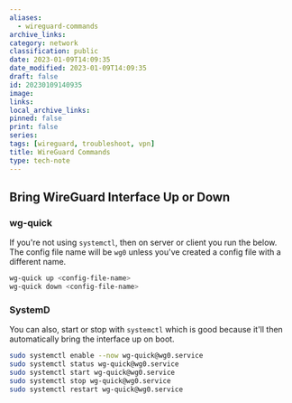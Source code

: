 ```yaml
---
aliases:
  - wireguard-commands
archive_links: 
category: network
classification: public
date: 2023-01-09T14:09:35
date_modified: 2023-01-09T14:09:35
draft: false
id: 20230109140935
image: 
links: 
local_archive_links: 
pinned: false
print: false
series: 
tags: [wireguard, troubleshoot, vpn]
title: WireGuard Commands
type: tech-note
---
```


## Bring WireGuard Interface Up or Down

### wg-quick

If you're not using `systemctl`, then on server or client you run the below. The config file name will be `wg0` unless you've created a config file with a different name.

```sh
wg-quick up <config-file-name>
wg-quick down <config-file-name>
```

### SystemD

You can also, start or stop with `systemctl` which is good because it'll then automatically bring the interface up on boot.

```sh
sudo systemctl enable --now wg-quick@wg0.service
sudo systemctl status wg-quick@wg0.service
sudo systemctl start wg-quick@wg0.service
sudo systemctl stop wg-quick@wg0.service
sudo systemctl restart wg-quick@wg0.service
```